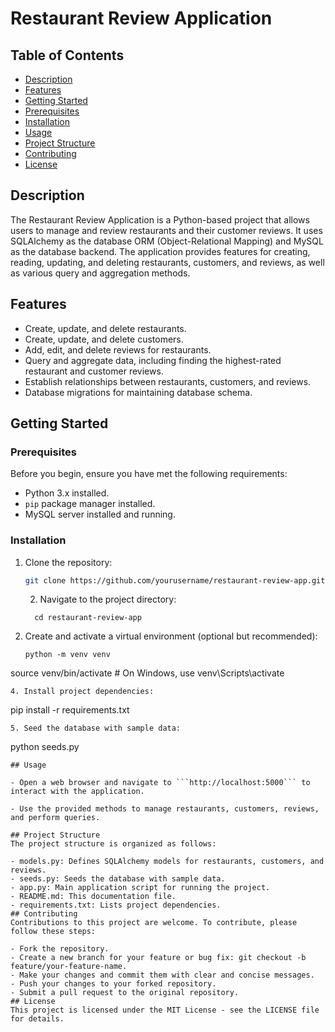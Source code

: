 # Restaurant Review Application

## Table of Contents

- [Description](#description)
- [Features](#features)
- [Getting Started](#getting-started)
- [Prerequisites](#prerequisites)
-  [Installation](#installation)
- [Usage](#usage)
- [Project Structure](#project-structure)
- [Contributing](#contributing)
- [License](#license)

## Description

The Restaurant Review Application is a Python-based project that allows users to manage and review restaurants and their customer reviews. It uses SQLAlchemy as the database ORM (Object-Relational Mapping) and MySQL as the database backend. The application provides features for creating, reading, updating, and deleting restaurants, customers, and reviews, as well as various query and aggregation methods.

## Features

- Create, update, and delete restaurants.
- Create, update, and delete customers.
- Add, edit, and delete reviews for restaurants.
- Query and aggregate data, including finding the highest-rated restaurant and customer reviews.
- Establish relationships between restaurants, customers, and reviews.
- Database migrations for maintaining database schema.

## Getting Started

### Prerequisites

Before you begin, ensure you have met the following requirements:

- Python 3.x installed.
- `pip` package manager installed.
- MySQL server installed and running.

### Installation

1. Clone the repository:

   ```bash
   git clone https://github.com/yourusername/restaurant-review-app.git
   ```
   2. Navigate to the project directory:
    ```
      cd restaurant-review-app
    ```
3. Create and activate a virtual environment (optional but recommended):
   ```
   python -m venv venv
source venv/bin/activate  # On Windows, use venv\Scripts\activate
```
4. Install project dependencies:
```
pip install -r requirements.txt
```
5. Seed the database with sample data:
```
python seeds.py
```
## Usage

- Open a web browser and navigate to ```http://localhost:5000``` to interact with the application.

- Use the provided methods to manage restaurants, customers, reviews, and perform queries.

## Project Structure
The project structure is organized as follows:

- models.py: Defines SQLAlchemy models for restaurants, customers, and reviews.
- seeds.py: Seeds the database with sample data.
- app.py: Main application script for running the project.
- README.md: This documentation file.
- requirements.txt: Lists project dependencies.
## Contributing
Contributions to this project are welcome. To contribute, please follow these steps:

- Fork the repository.
- Create a new branch for your feature or bug fix: git checkout -b feature/your-feature-name.
- Make your changes and commit them with clear and concise messages.
- Push your changes to your forked repository.
- Submit a pull request to the original repository.
## License
This project is licensed under the MIT License - see the LICENSE file for details.
